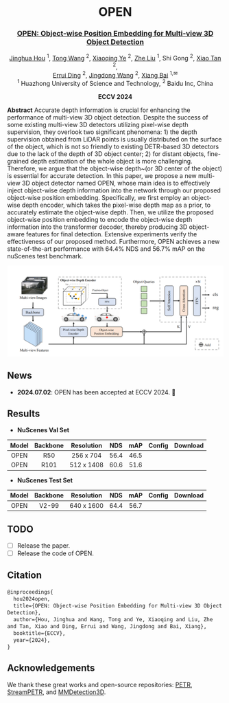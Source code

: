 <div align="center">

# OPEN

### [OPEN: Object-wise Position Embedding for Multi-view 3D Object Detection]()

[Jinghua Hou](https://github.com/AlmoonYsl) <sup>1</sup>,
[Tong Wang](https://scholar.google.com/citations?user=EpUu4zIAAAAJ) <sup>2</sup>,
[Xiaoqing Ye](https://shuluoshu.github.io/)  <sup>2</sup>,
[Zhe Liu](https://github.com/happinesslz) <sup>1</sup>,
Shi Gong <sup>2</sup>,
[Xiao Tan](https://scholar.google.com/citations?user=R1rVRUkAAAAJ) <sup>2</sup>,<br>
[Errui Ding](https://scholar.google.com/citations?user=1wzEtxcAAAAJ) <sup>2</sup>,
[Jingdong Wang](https://jingdongwang2017.github.io/) <sup>2</sup>,
[Xiang Bai](https://xbai.vlrlab.net/) <sup>1,✉</sup>
<br>
<sup>1</sup> Huazhong University of Science and Technology,
<sup>2</sup> Baidu Inc, China

**ECCV 2024**

</div>

[//]: # ([![arXiv]&#40;https://img.shields.io/badge/arXiv-xxx-red?logo=arXiv&logoColor=red&#41;]&#40;&#41;)


**Abstract** Accurate depth information is crucial for enhancing the performance of multi-view 3D object detection. Despite the success of some existing multi-view 3D detectors utilizing pixel-wise depth supervision, they overlook two significant phenomena: 1) the depth supervision obtained from LiDAR points is usually distributed on the surface of the object, 
which is not so friendly to existing DETR-based 3D detectors due to the lack of the depth of 3D object center; 2) for distant objects, fine-grained depth estimation of the whole object is more challenging. Therefore, we argue that the object-wise depth~(or 3D center of the object) is essential for accurate detection. In this paper, we propose a new multi-view 3D object detector named OPEN, whose main idea is to effectively inject object-wise depth information into the network through our proposed object-wise position embedding. Specifically, we first employ an object-wise depth encoder, which takes the pixel-wise depth map as a prior, to accurately estimate the object-wise depth. Then, we utilize the proposed object-wise position embedding to encode the object-wise depth information into the transformer decoder, thereby producing 3D object-aware features for final detection. Extensive experiments verify the effectiveness of our proposed method. Furthermore, OPEN achieves a new state-of-the-art performance with 64.4% NDS and 56.7% mAP on the nuScenes test benchmark.

![arch](assets/arch.jpg)

## News
* **2024.07.02**: OPEN has been accepted at ECCV 2024. 🎉

## Results
* **NuScenes Val Set**

| Model | Backbone | Resolution | NDS  | mAP  | Config | Download |
|:-----:|:--------:|:----------:|:----:|:----:|:------:|:----:|
| OPEN  |   R50    | 256 x 704  | 56.4 | 46.5 |       |      |
| OPEN  |   R101   | 512 x 1408 | 60.6 | 51.6 |       |      |

* **NuScenes Test Set**

| Model | Backbone | Resolution | NDS  | mAP  | Config | Download |
|:-----:|:--------:|:----------:|:----:|:----:|:----:|:----:|
| OPEN  |  V2-99   | 640 x 1600 | 64.4 | 56.7 |       |      |

## TODO
- [ ] Release the paper.
- [ ] Release the code of OPEN.

## Citation
```
@inproceedings{
  hou2024open,
  title={OPEN: Object-wise Position Embedding for Multi-view 3D Object Detection},
  author={Hou, Jinghua and Wang, Tong and Ye, Xiaoqing and Liu, Zhe and Tan, Xiao and Ding, Errui and Wang, Jingdong and Bai, Xiang},
  booktitle={ECCV},
  year={2024},
}
```

## Acknowledgements
We thank these great works and open-source repositories:
[PETR](https://github.com/megvii-research/PETR), [StreamPETR](https://github.com/exiawsh/StreamPETR), and [MMDetection3D](https://github.com/open-mmlab/mmdetection3d).

